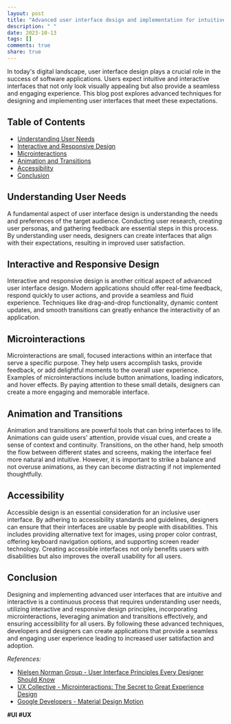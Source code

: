```yaml
---
layout: post
title: "Advanced user interface design and implementation for intuitive and interactive applications"
description: " "
date: 2023-10-13
tags: []
comments: true
share: true
---
```


In today's digital landscape, user interface design plays a crucial role in the success of software applications. Users expect intuitive and interactive interfaces that not only look visually appealing but also provide a seamless and engaging experience. This blog post explores advanced techniques for designing and implementing user interfaces that meet these expectations.

## Table of Contents
- [Understanding User Needs](#understanding-user-needs)
- [Interactive and Responsive Design](#interactive-and-responsive-design)
- [Microinteractions](#microinteractions)
- [Animation and Transitions](#animation-and-transitions)
- [Accessibility](#accessibility)
- [Conclusion](#conclusion)

## Understanding User Needs

A fundamental aspect of user interface design is understanding the needs and preferences of the target audience. Conducting user research, creating user personas, and gathering feedback are essential steps in this process. By understanding user needs, designers can create interfaces that align with their expectations, resulting in improved user satisfaction.

## Interactive and Responsive Design

Interactive and responsive design is another critical aspect of advanced user interface design. Modern applications should offer real-time feedback, respond quickly to user actions, and provide a seamless and fluid experience. Techniques like drag-and-drop functionality, dynamic content updates, and smooth transitions can greatly enhance the interactivity of an application.

## Microinteractions

Microinteractions are small, focused interactions within an interface that serve a specific purpose. They help users accomplish tasks, provide feedback, or add delightful moments to the overall user experience. Examples of microinteractions include button animations, loading indicators, and hover effects. By paying attention to these small details, designers can create a more engaging and memorable interface.

## Animation and Transitions

Animation and transitions are powerful tools that can bring interfaces to life. Animations can guide users' attention, provide visual cues, and create a sense of context and continuity. Transitions, on the other hand, help smooth the flow between different states and screens, making the interface feel more natural and intuitive. However, it is important to strike a balance and not overuse animations, as they can become distracting if not implemented thoughtfully.

## Accessibility

Accessible design is an essential consideration for an inclusive user interface. By adhering to accessibility standards and guidelines, designers can ensure that their interfaces are usable by people with disabilities. This includes providing alternative text for images, using proper color contrast, offering keyboard navigation options, and supporting screen reader technology. Creating accessible interfaces not only benefits users with disabilities but also improves the overall usability for all users.

## Conclusion

Designing and implementing advanced user interfaces that are intuitive and interactive is a continuous process that requires understanding user needs, utilizing interactive and responsive design principles, incorporating microinteractions, leveraging animation and transitions effectively, and ensuring accessibility for all users. By following these advanced techniques, developers and designers can create applications that provide a seamless and engaging user experience leading to increased user satisfaction and adoption.

_References:_  
- [Nielsen Norman Group - User Interface Principles Every Designer Should Know](https://www.nngroup.com/articles/ten-usability-heuristics/)
- [UX Collective - Microinteractions: The Secret to Great Experience Design](https://uxdesign.cc/microinteractions-the-secret-to-great-experience-design-40c22f8a25a0)
- [Google Developers - Material Design Motion](https://material.io/design/motion/) 

**#UI #UX**